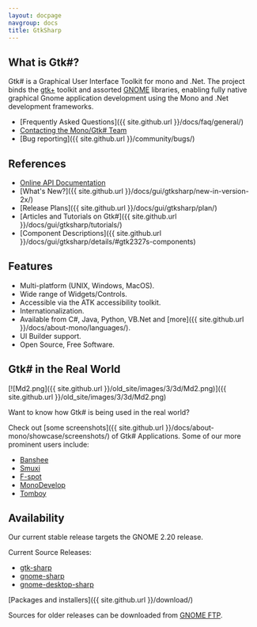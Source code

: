 ```yaml
---
layout: docpage
navgroup: docs
title: GtkSharp
---
```


What is Gtk\#?
--------------

Gtk\# is a Graphical User Interface Toolkit for mono and .Net. The project binds the [gtk+](http://www.gtk.org/) toolkit and assorted [GNOME](http://www.gnome.org/) libraries, enabling fully native graphical Gnome application development using the Mono and .Net development frameworks.

-   [Frequently Asked Questions]({{ site.github.url }}/docs/faq/general/)
-   [Contacting the Mono/Gtk\# Team](http://www.go-mono.com/contact/)
-   [Bug reporting]({{ site.github.url }}/community/bugs/)

References
----------

-   [Online API Documentation](http://www.go-mono.com/docs/monodoc.ashx?link=root:/classlib-gnome)
-   [What's New?]({{ site.github.url }}/docs/gui/gtksharp/new-in-version-2x/)
-   [Release Plans]({{ site.github.url }}/docs/gui/gtksharp/plan/)
-   [Articles and Tutorials on Gtk\#]({{ site.github.url }}/docs/gui/gtksharp/tutorials/)
-   [Component Descriptions]({{ site.github.url }}/docs/gui/gtksharp/details/#gtk2327s-components)

Features
--------

-   Multi-platform (UNIX, Windows, MacOS).
-   Wide range of Widgets/Controls.
-   Accessible via the ATK accessibility toolkit.
-   Internationalization.
-   Available from C\#, Java, Python, VB.Net and [more]({{ site.github.url }}/docs/about-mono/languages/).
-   UI Builder support.
-   Open Source, Free Software.

Gtk\# in the Real World
-----------------------

[![Md2.png]({{ site.github.url }}/old_site/images/3/3d/Md2.png)]({{ site.github.url }}/old_site/images/3/3d/Md2.png)

Want to know how Gtk\# is being used in the real world?

Check out [some screenshots]({{ site.github.url }}/docs/about-mono/showcase/screenshots/) of Gtk\# Applications. Some of our more prominent users include:

-   [Banshee](http://banshee-project.org/Main_Page)
-   [Smuxi](https://www.smuxi.org/)
-   [F-spot](http://f-spot.org/Main_Page)
-   [MonoDevelop](http://www.monodevelop.com/Main_Page)
-   [Tomboy](http://www.gnome.org/projects/tomboy)

Availability
------------

Our current stable release targets the GNOME 2.20 release.

Current Source Releases:

-   [gtk-sharp](http://ftp.gnome.org/pub/gnome/sources/gtk-sharp/2.12/gtk-sharp-2.12.10.tar.gz)
-   [gnome-sharp](http://ftp.gnome.org/pub/gnome/sources/gnome-sharp/2.24/gnome-sharp-2.24.1.tar.gz)
-   [gnome-desktop-sharp](http://ftp.gnome.org/pub/gnome/sources/gnome-desktop-sharp/2.24/gnome-desktop-sharp-2.24.0.tar.gz)

[Packages and installers]({{ site.github.url }}/download/)

Sources for older releases can be downloaded from [GNOME FTP](http://ftp.gnome.org/pub/gnome/sources/gtk-sharp).

